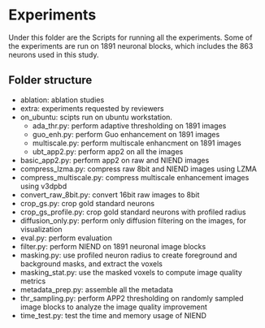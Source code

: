 # Experiments
Under this folder are the Scripts for running all the experiments.
Some of the experiments are run on 1891 neuronal blocks, which includes the 863 neurons used in this study.

## Folder structure
* ablation: ablation studies
* extra: experiments requested by reviewers
* on_ubuntu: scipts run on ubuntu workstation.
  * ada_thr.py: perform adaptive thresholding on 1891 images
  * guo_enh.py: perform Guo enhancement on 1891 images
  * multiscale.py: perform multiscale enhancment on 1891 images
  * ubt_app2.py: perform app2 on all the images
* basic_app2.py: perform app2 on raw and NIEND images
* compress_lzma.py: compress raw 8bit and NIEND images using LZMA
* compress_multiscale.py: compress multiscale enhancement images using v3dpbd
* convert_raw_8bit.py: convert 16bit raw images to 8bit
* crop_gs.py: crop gold standard neurons
* crop_gs_profile.py: crop gold standard neurons with profiled radius
* diffusion_only.py: perform only diffusion filtering on the images, for visualization
* eval.py: perform evaluation
* filter.py: perform NIEND on 1891 neuronal image blocks
* masking.py: use profiled neuron radius to create foreground and background masks, and extract the voxels
* masking_stat.py: use the masked voxels to compute image quality metrics
* metadata_prep.py: assemble all the metadata
* thr_sampling.py: perform APP2 thresholding on randomly sampled image blocks to analyze the image quality improvement
* time_test.py: test the time and memory usage of NIEND